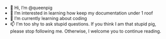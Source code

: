 - 👋 Hi, I’m @queenpig
- 👀 I’m interested in learning how keep my documentation under 1 roof
- 🌱 I’m currently learning about coding
- 📫 I'm too shy to ask stupid questions. If you think I am that stupid pig, please stop following me. Otherwise, I welcome you to continue reading.

<!---
queenpig/queenpig is a ✨ special ✨ repository because its `README.md` (this file) appears on your GitHub profile.
You can click the Preview link to take a look at your changes.
--->
